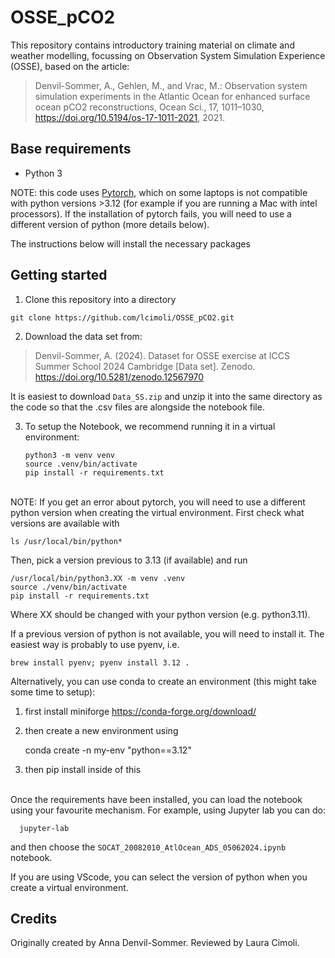 # OSSE_pCO2

This repository contains introductory training material on climate and weather modelling,
focussing on Observation System Simulation Experience (OSSE), based on the article:

> Denvil-Sommer, A., Gehlen, M., and Vrac, M.: Observation system simulation experiments in the Atlantic Ocean for enhanced surface ocean pCO2 reconstructions, Ocean Sci., 17, 1011–1030, https://doi.org/10.5194/os-17-1011-2021, 2021.

## Base requirements

- Python 3

NOTE: this code uses [Pytorch](https://pytorch.org/), which on some laptops is not compatible with python versions >3.12 (for example if you are running a Mac with intel processors). If the installation of pytorch fails, you will need to use a different version of python (more details below).


The instructions below will install the necessary packages

## Getting started

1. Clone this repository into a directory
```
git clone https://github.com/lcimoli/OSSE_pCO2.git
```

2. Download the data set from:

> Denvil-Sommer, A. (2024). Dataset for OSSE exercise at ICCS Summer School 2024 Cambridge [Data set]. Zenodo. https://doi.org/10.5281/zenodo.12567970

It is easiest to download `Data_SS.zip` and unzip it into the same directory as the code so that the .csv
files are alongside the notebook file.

3. To setup the Notebook, we recommend running it in a virtual environment:

       python3 -m venv venv
       source .venv/bin/activate
       pip install -r requirements.txt
       
<br/>
NOTE: If you get an error about pytorch, you will need to use a different python version when creating the virtual environment. First check what versions are available with 
	
	ls /usr/local/bin/python*

Then, pick a version previous to 3.13 (if available) and run
	
	/usr/local/bin/python3.XX -m venv .venv
	source ./venv/bin/activate
	pip install -r requirements.txt

Where XX should be changed with your python version (e.g. python3.11).
	
If a previous version of python is not available, you will need to install it. The easiest way is probably to use pyenv, i.e.

	brew install pyenv; pyenv install 3.12 . 
	
Alternatively, you can use conda to create an environment (this might take some time to setup):
1. first install miniforge https://conda-forge.org/download/
2. then create a new environment using 

	conda create -n my-env "python==3.12"

3. then pip install inside of this



<br/>
Once the requirements have been installed, you can load the notebook using your favourite mechanism. For example,
using Jupyter lab you can do:

      jupyter-lab

and then choose the `SOCAT_20082010_AtlOcean_ADS_05062024.ipynb` notebook.

If you are using VScode, you can select the version of python when you create a virtual environment.


## Credits

Originally created by Anna Denvil-Sommer. Reviewed by Laura Cimoli.